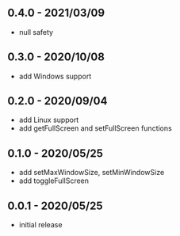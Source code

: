 ## 0.4.0 - 2021/03/09
* null safety


## 0.3.0 - 2020/10/08
* add Windows support


## 0.2.0 - 2020/09/04
* add Linux support
* add getFullScreen and setFullScreen functions


## 0.1.0 - 2020/05/25

* add setMaxWindowSize, setMinWindowSize
* add toggleFullScreen


## 0.0.1 - 2020/05/25

* initial release
